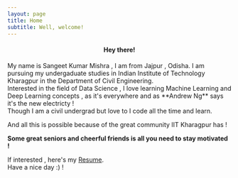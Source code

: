 ```yaml
---
layout: page
title: Home
subtitle: Well, welcome!
---
```

<center><h4>Hey there!</h4></center>
My name is Sangeet Kumar Mishra , I am from Jajpur , Odisha. I am pursuing my undergaduate studies in Indian Institute of Technology Kharagpur in the Department of Civil Engineering. <br>
Interested in the field of Data Science , I love learning Machine Learning and Deep Learning concepts , as it's everywhere and as **Andrew Ng** says it's the new electricty !<br>
Though I am a civil undergrad but love to I code all the time and learn. 

And all this is possible because of the great community IIT Kharagpur has !


**Some great seniors and cheerful friends is all you need to stay motivated !**<br>

If interested , here's my [Resume](/resume.pdf). <br/>
Have a nice day :) ! <br/>
